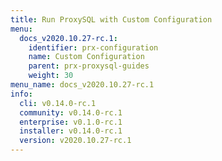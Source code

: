 ```yaml
---
title: Run ProxySQL with Custom Configuration
menu:
  docs_v2020.10.27-rc.1:
    identifier: prx-configuration
    name: Custom Configuration
    parent: prx-proxysql-guides
    weight: 30
menu_name: docs_v2020.10.27-rc.1
info:
  cli: v0.14.0-rc.1
  community: v0.14.0-rc.1
  enterprise: v0.1.0-rc.1
  installer: v0.14.0-rc.1
  version: v2020.10.27-rc.1
---
```


